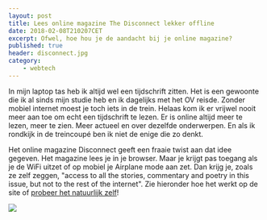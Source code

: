 ```yaml
---
layout: post
title: Lees online magazine The Disconnect lekker offline
date: 2018-02-08T210207CET
excerpt: Ofwel, hoe hou je de aandacht bij je online magazine?
published: true
header: disconnect.jpg
category: 
    - webtech
---
```

In mijn laptop tas heb ik altijd wel een tijdschrift zitten. Het is een gewoonte die ik al sinds mijn studie heb en ik dagelijks met het OV reisde. Zonder mobiel internet moest je toch iets in de trein. Helaas kom ik er vrijwel nooit meer aan toe om echt een tijdschrift te lezen. Er is online altijd meer te lezen, meer te zien. Meer actueel en over dezelfde onderwerpen. En als ik rondkijk in de treincoupé ben ik niet de enige die zo denkt.

Het online magazine Disconnect geeft een fraaie twist aan dat idee gegeven. Het magazine lees je in je browser. Maar je krijgt pas toegang als je de WiFi uitzet of op mobiel je Airplane mode aan zet. Dan krijg je, zoals ze zelf zeggen, "access to all the stories, commentary and poetry in this issue, but not to the rest of the internet". Zie hieronder hoe het werkt op de site of [probeer het natuurlijk zelf][1]!

![][image-1]


[1]:	https://thedisconnect.co/

[image-1]:	/images/disconnect.gif